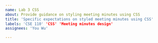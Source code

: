 ```yaml
---
name: Lab 3 CSS
about: Provide guidance on styling meeting minutes using CSS
title: 'Specific expectations on styled meeting minutes using CSS'
labels: 'CSE 110' 'CSS' 'Meeting minutes design'
assignees: 'You Wu'

---
```



